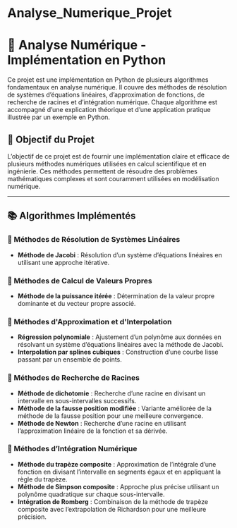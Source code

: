 # Analyse_Numerique_Projet
# 🧮 Analyse Numérique - Implémentation en Python  

Ce projet est une implémentation en Python de plusieurs algorithmes fondamentaux en analyse numérique. Il couvre des méthodes de résolution de systèmes d’équations linéaires, d’approximation de fonctions, de recherche de racines et d’intégration numérique. Chaque algorithme est accompagné d’une explication théorique et d’une application pratique illustrée par un exemple en Python.

## 📌 Objectif du Projet  
L’objectif de ce projet est de fournir une implémentation claire et efficace de plusieurs méthodes numériques utilisées en calcul scientifique et en ingénierie. Ces méthodes permettent de résoudre des problèmes mathématiques complexes et sont couramment utilisées en modélisation numérique.

---

## 📚 Algorithmes Implémentés  

### 🔹 Méthodes de Résolution de Systèmes Linéaires  
- **Méthode de Jacobi** : Résolution d’un système d’équations linéaires en utilisant une approche itérative.

### 🔹 Méthodes de Calcul de Valeurs Propres  
- **Méthode de la puissance itérée** : Détermination de la valeur propre dominante et du vecteur propre associé.

### 🔹 Méthodes d'Approximation et d'Interpolation  
- **Régression polynomiale** : Ajustement d’un polynôme aux données en résolvant un système d’équations linéaires avec la méthode de Jacobi.  
- **Interpolation par splines cubiques** : Construction d’une courbe lisse passant par un ensemble de points.

### 🔹 Méthodes de Recherche de Racines  
- **Méthode de dichotomie** : Recherche d’une racine en divisant un intervalle en sous-intervalles successifs.  
- **Méthode de la fausse position modifiée** : Variante améliorée de la méthode de la fausse position pour une meilleure convergence.  
- **Méthode de Newton** : Recherche d’une racine en utilisant l’approximation linéaire de la fonction et sa dérivée.

### 🔹 Méthodes d’Intégration Numérique  
- **Méthode du trapèze composite** : Approximation de l’intégrale d’une fonction en divisant l’intervalle en segments égaux et en appliquant la règle du trapèze.  
- **Méthode de Simpson composite** : Approche plus précise utilisant un polynôme quadratique sur chaque sous-intervalle.  
- **Intégration de Romberg** : Combinaison de la méthode de trapèze composite avec l’extrapolation de Richardson pour une meilleure précision.

